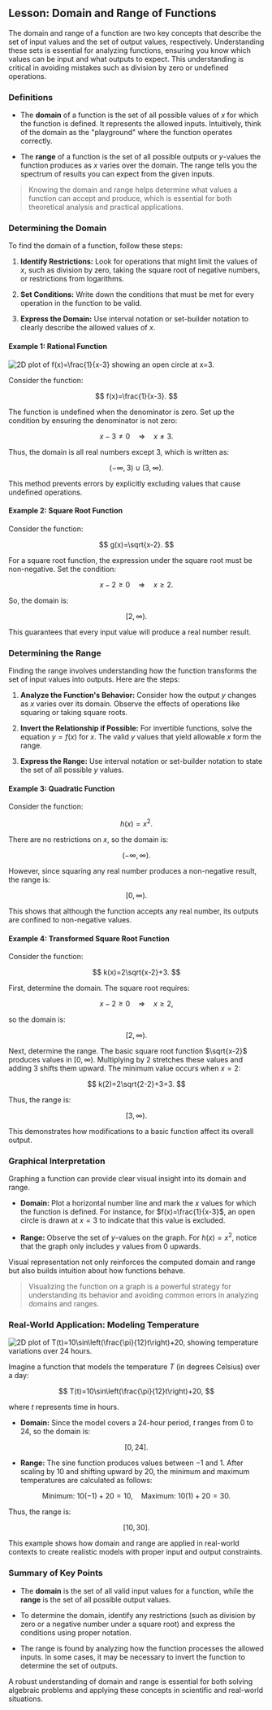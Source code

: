 ## Lesson: Domain and Range of Functions

The domain and range of a function are two key concepts that describe the set of input values and the set of output values, respectively. Understanding these sets is essential for analyzing functions, ensuring you know which values can be input and what outputs to expect. This understanding is critical in avoiding mistakes such as division by zero or undefined operations.

### Definitions

- The **domain** of a function is the set of all possible values of $x$ for which the function is defined. It represents the allowed inputs. Intuitively, think of the domain as the "playground" where the function operates correctly.

- The **range** of a function is the set of all possible outputs or $y$-values the function produces as $x$ varies over the domain. The range tells you the spectrum of results you can expect from the given inputs.

> Knowing the domain and range helps determine what values a function can accept and produce, which is essential for both theoretical analysis and practical applications.

### Determining the Domain

To find the domain of a function, follow these steps:

1. **Identify Restrictions:** Look for operations that might limit the values of $x$, such as division by zero, taking the square root of negative numbers, or restrictions from logarithms.

2. **Set Conditions:** Write down the conditions that must be met for every operation in the function to be valid.

3. **Express the Domain:** Use interval notation or set-builder notation to clearly describe the allowed values of $x$.

#### Example 1: Rational Function

![2D plot of $f(x)=\frac{1}{x-3}$ showing an open circle at $x=3$.](images/plot_1_03-06-lesson-domain-and-range-of-functions.md.png)

Consider the function:

$$
f(x)=\frac{1}{x-3}.
$$

The function is undefined when the denominator is zero. Set up the condition by ensuring the denominator is not zero:

$$
x-3 \neq 0 \quad\Longrightarrow\quad x \neq 3.
$$

Thus, the domain is all real numbers except $3$, which is written as:

$$
(-\infty,3) \cup (3,\infty).
$$

This method prevents errors by explicitly excluding values that cause undefined operations.

#### Example 2: Square Root Function

Consider the function:

$$
g(x)=\sqrt{x-2}.
$$

For a square root function, the expression under the square root must be non-negative. Set the condition:

$$
x-2 \ge 0 \quad\Longrightarrow\quad x \ge 2.
$$

So, the domain is:

$$
[2,\infty).
$$

This guarantees that every input value will produce a real number result.

### Determining the Range

Finding the range involves understanding how the function transforms the set of input values into outputs. Here are the steps:

1. **Analyze the Function's Behavior:** Consider how the output $y$ changes as $x$ varies over its domain. Observe the effects of operations like squaring or taking square roots.

2. **Invert the Relationship if Possible:** For invertible functions, solve the equation $y=f(x)$ for $x$. The valid $y$ values that yield allowable $x$ form the range.

3. **Express the Range:** Use interval notation or set-builder notation to state the set of all possible $y$ values.

#### Example 3: Quadratic Function

Consider the function:

$$
h(x)=x^2.
$$

There are no restrictions on $x$, so the domain is:

$$
(-\infty,\infty).
$$

However, since squaring any real number produces a non-negative result, the range is:

$$
[0,\infty).
$$

This shows that although the function accepts any real number, its outputs are confined to non-negative values.

#### Example 4: Transformed Square Root Function

Consider the function:

$$
k(x)=2\sqrt{x-2}+3.
$$

First, determine the domain. The square root requires:

$$
x-2 \ge 0 \quad\Longrightarrow\quad x \ge 2,
$$

so the domain is:

$$
[2,\infty).
$$

Next, determine the range. The basic square root function $\sqrt{x-2}$ produces values in $[0,\infty)$. Multiplying by $2$ stretches these values and adding $3$ shifts them upward. The minimum value occurs when $x=2$:

$$
k(2)=2\sqrt{2-2}+3=3.
$$

Thus, the range is:

$$
[3,\infty).
$$

This demonstrates how modifications to a basic function affect its overall output.

### Graphical Interpretation

Graphing a function can provide clear visual insight into its domain and range.

- **Domain:** Plot a horizontal number line and mark the $x$ values for which the function is defined. For instance, for $f(x)=\frac{1}{x-3}$, an open circle is drawn at $x=3$ to indicate that this value is excluded.

- **Range:** Observe the set of $y$-values on the graph. For $h(x)=x^2$, notice that the graph only includes $y$ values from $0$ upwards.

Visual representation not only reinforces the computed domain and range but also builds intuition about how functions behave.

> Visualizing the function on a graph is a powerful strategy for understanding its behavior and avoiding common errors in analyzing domains and ranges.

### Real-World Application: Modeling Temperature

![2D plot of $T(t)=10\sin\left(\frac{\pi}{12}t\right)+20$, showing temperature variations over 24 hours.](images/plot_2_03-06-lesson-domain-and-range-of-functions.md.png)

Imagine a function that models the temperature $T$ (in degrees Celsius) over a day:

$$
T(t)=10\sin\left(\frac{\pi}{12}t\right)+20,
$$

where $t$ represents time in hours.

- **Domain:** Since the model covers a 24-hour period, $t$ ranges from $0$ to $24$, so the domain is:

$$
[0,24].
$$

- **Range:** The sine function produces values between $-1$ and $1$. After scaling by $10$ and shifting upward by $20$, the minimum and maximum temperatures are calculated as follows:

$$
\text{Minimum: }10(-1)+20=10, \quad \text{Maximum: }10(1)+20=30.
$$

Thus, the range is:

$$
[10,30].
$$

This example shows how domain and range are applied in real-world contexts to create realistic models with proper input and output constraints.

### Summary of Key Points

- The **domain** is the set of all valid input values for a function, while the **range** is the set of all possible output values.

- To determine the domain, identify any restrictions (such as division by zero or a negative number under a square root) and express the conditions using proper notation.

- The range is found by analyzing how the function processes the allowed inputs. In some cases, it may be necessary to invert the function to determine the set of outputs.

A robust understanding of domain and range is essential for both solving algebraic problems and applying these concepts in scientific and real-world situations.
